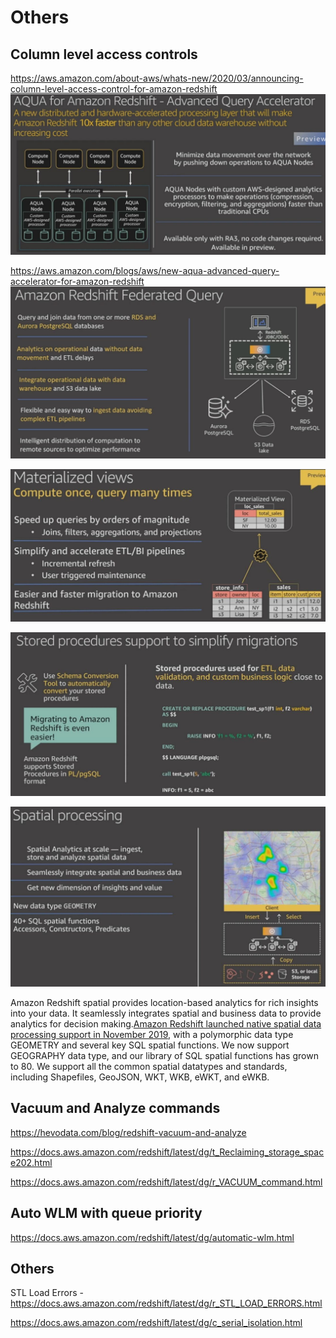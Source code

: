 # Others

## Column level access controls

https://aws.amazon.com/about-aws/whats-new/2020/03/announcing-column-level-access-control-for-amazon-redshift
![image](../../../media/AWS-Redshift_Others-image1.jpg)

https://aws.amazon.com/blogs/aws/new-aqua-advanced-query-accelerator-for-amazon-redshift
![image](../../../media/AWS-Redshift_Others-image2.jpg)

![image](../../../media/AWS-Redshift_Others-image3.jpg)

![image](../../../media/AWS-Redshift_Others-image4.jpg)

![image](../../../media/AWS-Redshift_Others-image5.jpg)

Amazon Redshift spatial provides location-based analytics for rich insights into your data. It seamlessly integrates spatial and business data to provide analytics for decision making.[Amazon Redshift launched native spatial data processing support in November 2019](https://aws.amazon.com/about-aws/whats-new/2019/11/amazon-redshift-announces-support-spatial-data/), with a polymorphic data type GEOMETRY and several key SQL spatial functions. We now support GEOGRAPHY data type, and our library of SQL spatial functions has grown to 80. We support all the common spatial datatypes and standards, including Shapefiles, GeoJSON, WKT, WKB, eWKT, and eWKB.

## Vacuum and Analyze commands

https://hevodata.com/blog/redshift-vacuum-and-analyze

https://docs.aws.amazon.com/redshift/latest/dg/t_Reclaiming_storage_space202.html

https://docs.aws.amazon.com/redshift/latest/dg/r_VACUUM_command.html

## Auto WLM with queue priority

https://docs.aws.amazon.com/redshift/latest/dg/automatic-wlm.html

## Others

STL Load Errors - https://docs.aws.amazon.com/redshift/latest/dg/r_STL_LOAD_ERRORS.html

https://docs.aws.amazon.com/redshift/latest/dg/c_serial_isolation.html

